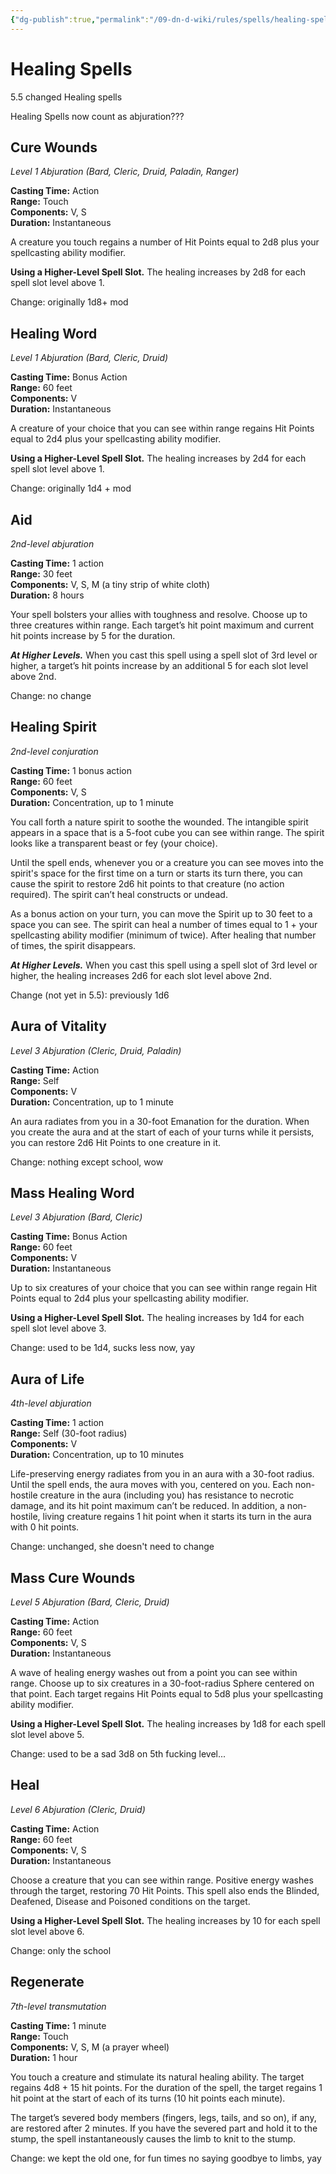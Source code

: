 ```yaml
---
{"dg-publish":true,"permalink":"/09-dn-d-wiki/rules/spells/healing-spells/"}
---
```



# Healing Spells
5.5 changed Healing spells

Healing Spells now count as abjuration??? 

## Cure Wounds 
_Level 1 Abjuration (Bard, Cleric, Druid, Paladin, Ranger)_

**Casting Time:** Action  
**Range:** Touch  
**Components:** V, S  
**Duration:** Instantaneous

A creature you touch regains a number of Hit Points equal to 2d8 plus your spellcasting ability modifier.

**Using a Higher-Level Spell Slot.** The healing increases by 2d8 for each spell slot level above 1.

Change: originally 1d8+ mod

## Healing Word
_Level 1 Abjuration (Bard, Cleric, Druid)_

**Casting Time:** Bonus Action  
**Range:** 60 feet  
**Components:** V  
**Duration:** Instantaneous

A creature of your choice that you can see within range regains Hit Points equal to 2d4 plus your spellcasting ability modifier.

**Using a Higher-Level Spell Slot.** The healing increases by 2d4 for each spell slot level above 1.

Change: originally 1d4 + mod

## Aid
_2nd-level abjuration_

**Casting Time:** 1 action  
**Range:** 30 feet  
**Components:** V, S, M (a tiny strip of white cloth)  
**Duration:** 8 hours

Your spell bolsters your allies with toughness and resolve. Choose up to three creatures within range. Each target’s hit point maximum and current hit points increase by 5 for the duration.

**_At Higher Levels._** When you cast this spell using a spell slot of 3rd level or higher, a target’s hit points increase by an additional 5 for each slot level above 2nd.

Change: no change

## Healing Spirit
_2nd-level conjuration_

**Casting Time:** 1 bonus action  
**Range:** 60 feet  
**Components:** V, S  
**Duration:** Concentration, up to 1 minute

You call forth a nature spirit to soothe the wounded. The intangible spirit appears in a space that is a 5-foot cube you can see within range. The spirit looks like a transparent beast or fey (your choice).

Until the spell ends, whenever you or a creature you can see moves into the spirit's space for the first time on a turn or starts its turn there, you can cause the spirit to restore 2d6 hit points to that creature (no action required). The spirit can’t heal constructs or undead.

As a bonus action on your turn, you can move the Spirit up to 30 feet to a space you can see. The spirit can heal a number of times equal to 1 + your spellcasting ability modifier (minimum of twice). After healing that number of times, the spirit disappears.

**_At Higher Levels._** When you cast this spell using a spell slot of 3rd level or higher, the healing increases 2d6 for each slot level above 2nd.

Change (not yet in 5.5): previously 1d6


## Aura of Vitality
_Level 3 Abjuration (Cleric, Druid, Paladin)_

**Casting Time:** Action  
**Range:** Self  
**Components:** V  
**Duration:** Concentration, up to 1 minute

An aura radiates from you in a 30-foot Emanation for the duration. When you create the aura and at the start of each of your turns while it persists, you can restore 2d6 Hit Points to one creature in it.

Change: nothing except school, wow


## Mass Healing Word
_Level 3 Abjuration (Bard, Cleric)_

**Casting Time:** Bonus Action  
**Range:** 60 feet  
**Components:** V  
**Duration:** Instantaneous

Up to six creatures of your choice that you can see within range regain Hit Points equal to 2d4 plus your spellcasting ability modifier.

**Using a Higher-Level Spell Slot.** The healing increases by 1d4 for each spell slot level above 3.

Change: used to be 1d4, sucks less now, yay

## Aura of Life
_4th-level abjuration_

**Casting Time:** 1 action  
**Range:** Self (30-foot radius)  
**Components:** V  
**Duration:** Concentration, up to 10 minutes

Life-preserving energy radiates from you in an aura with a 30-foot radius. Until the spell ends, the aura moves with you, centered on you. Each non-hostile creature in the aura (including you) has resistance to necrotic damage, and its hit point maximum can’t be reduced. In addition, a non-hostile, living creature regains 1 hit point when it starts its turn in the aura with 0 hit points.

Change: unchanged, she doesn't need to change

## Mass Cure Wounds
_Level 5 Abjuration (Bard, Cleric, Druid)_

**Casting Time:** Action  
**Range:** 60 feet  
**Components:** V, S  
**Duration:** Instantaneous

A wave of healing energy washes out from a point you can see within range. Choose up to six creatures in a 30-foot-radius Sphere centered on that point. Each target regains Hit Points equal to 5d8 plus your spellcasting ability modifier.

**Using a Higher-Level Spell Slot.** The healing increases by 1d8 for each spell slot level above 5.

Change: used to be a sad 3d8 on 5th fucking level... 

## Heal
_Level 6 Abjuration (Cleric, Druid)_

**Casting Time:** Action  
**Range:** 60 feet  
**Components:** V, S  
**Duration:** Instantaneous

Choose a creature that you can see within range. Positive energy washes through the target, restoring 70 Hit Points. This spell also ends the Blinded, Deafened, Disease and Poisoned conditions on the target.

**Using a Higher-Level Spell Slot.** The healing increases by 10 for each spell slot level above 6.

Change: only the school

## Regenerate
_7th-level transmutation_

**Casting Time:** 1 minute  
**Range:** Touch  
**Components:** V, S, M (a prayer wheel)  
**Duration:** 1 hour

You touch a creature and stimulate its natural healing ability. The target regains 4d8 + 15 hit points. For the duration of the spell, the target regains 1 hit point at the start of each of its turns (10 hit points each minute).

The target’s severed body members (fingers, legs, tails, and so on), if any, are restored after 2 minutes. If you have the severed part and hold it to the stump, the spell instantaneously causes the limb to knit to the stump.

Change: we kept the old one, for fun times no saying goodbye to limbs, yay 